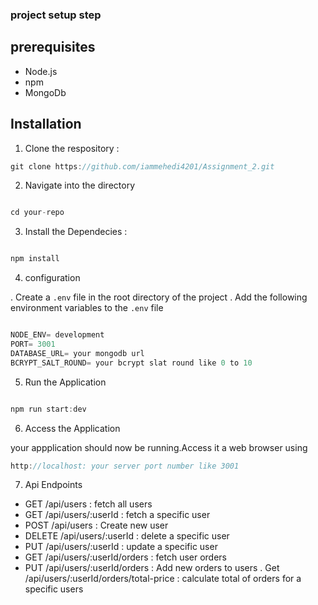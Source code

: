 ### project setup step

## prerequisites

- Node.js
- npm
- MongoDb

## Installation

1. Clone the respository :

```ts
git clone https://github.com/iammehedi4201/Assignment_2.git

```

2. Navigate into the directory

```ts

cd your-repo

```

3. Install the Dependecies :

```ts

npm install

```

4. configuration

. Create a `.env` file in the root directory of the project
. Add the following environment variables to the `.env` file

```ts

NODE_ENV= development
PORT= 3001
DATABASE_URL= your mongodb url
BCRYPT_SALT_ROUND= your bcrypt slat round like 0 to 10

```

5. Run the Application

```ts

npm run start:dev

```

6. Access the Application

your appplication should now be running.Access it a web browser using

```ts
http://localhost: your server port number like 3001

```

7. Api Endpoints

- GET /api/users : fetch all users
- GET /api/users/:userId : fetch a specific user
- POST /api/users : Create new user
- DELETE /api/users/:userId : delete a specific user
- PUT /api/users/:userId : update a specific user
- GET /api/users/:userId/orders : fetch user orders
- PUT /api/users/:userId/orders : Add new orders to users
  . Get /api/users/:userId/orders/total-price : calculate total of orders for a specific users
